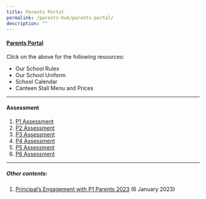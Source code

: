 ```yaml
---
title: Parents Portal
permalink: /parents-hub/parents-portal/
description: ""
---
```

#### [Parents Portal](/files/Parents%20Portal/parents%20portal.pdf) 

Click on the above for the following resources:
* Our School Rules
* Our School Uniform
* School Calendar
* Canteen Stall Menu and Prices

<hr>

#### Assessment

1. [P1 Assessment](/files/Parents%20Portal/Assessment/2023-assessment-plan-p1.pdf)
2. [P2 Assessment](/files/Parents%20Portal/Assessment/2023-assessment-plan-p2.pdf)
3. [P3 Assessment](/files/Parents%20Portal/Assessment/2023-assessment-plan-p3.pdf)
4. [P4 Assessment](/files/Parents%20Portal/Assessment/2023-assessment-plan-p4.pdf)
5. [P5 Assessment](/files/Parents%20Portal/Assessment/2023-assessment-plan-p5.pdf)
6. [P6 Assessment](/files/Parents%20Portal/Assessment/2023-assessment-plan-p6.pdf)

<hr>

##### Other contents:
1. [Principal’s Engagement with P1 Parents 2023](/files/Parents%20Portal/2023-ps-engagement-with-p1-parents-6-jan-2023-for-parents-portal.pdf) (6 January 2023)